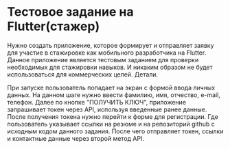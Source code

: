# Тестовое задание на Flutter(стажер)

Нужно создать приложение, которое формирует и отправляет заявку для участие в стажировке как мобильного разработчика на Flutter. Данное приложение является тестовым заданием для проверки необходимых для стажировки навыков. И никаким образом не будет использоваться для коммерческих целей.
Детали.

При запуске пользователь попадает на экран с формой ввода личных данных. На данном шаге нужно ввести фамилию, имя, отчество, e-mail, телефон.
Далее по кнопке "ПОЛУЧИТЬ КЛЮЧ", приложение запрашивает токен через API, используя введенные ранее данные.
После получения токена нужно перейти к форме для регистрации. Где пользователь указывает ссылки на резюме и на репозиторий github с исходным кодом данного задания. После чего отправляет токен, ссылки и контактные данные через второй метод API.
